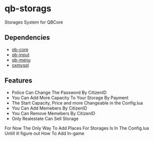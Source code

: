 # qb-storags
Storages System for QBCore

## Dependencies

* [qb-core](https://github.com/qbcore-framework/qb-core)
* [qb-input](https://github.com/qbcore-framework/qb-input) 
* [qb-menu](https://github.com/qbcore-framework/qb-menu) 
* [oxmysql](https://github.com/overextended/oxmysql) 

## Features

* Police Can Change The Password By CitizenID
* You Can Add More Capacity To Your Storage By Payment
* The Start Capacity, Price and more Changeable in the Config.lua
* You Can Add Memebers By CitizenID
* You Can Remove Memebers By CitizenID
* Only Realestate Can Sell Storage

For Now The Only Way To Add Places For Storages Is In The Config.lua Untill ill figure out How To Add In-game
